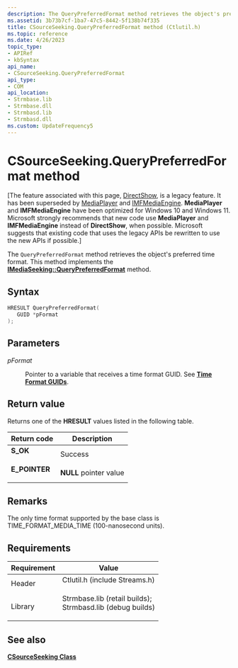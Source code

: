 ```yaml
---
description: The QueryPreferredFormat method retrieves the object's preferred time format. This method implements the IMediaSeeking::QueryPreferredFormat method.
ms.assetid: 3b73b7cf-1ba7-47c5-8442-5f138b74f335
title: CSourceSeeking.QueryPreferredFormat method (Ctlutil.h)
ms.topic: reference
ms.date: 4/26/2023
topic_type: 
- APIRef
- kbSyntax
api_name: 
- CSourceSeeking.QueryPreferredFormat
api_type: 
- COM
api_location: 
- Strmbase.lib
- Strmbase.dll
- Strmbasd.lib
- Strmbasd.dll
ms.custom: UpdateFrequency5
---
```


# CSourceSeeking.QueryPreferredFormat method

\[The feature associated with this page, [DirectShow](/windows/win32/directshow/directshow), is a legacy feature. It has been superseded by [MediaPlayer](/uwp/api/Windows.Media.Playback.MediaPlayer) and [IMFMediaEngine](/windows/win32/api/mfmediaengine/nn-mfmediaengine-imfmediaengine). **MediaPlayer** and **IMFMediaEngine** have been optimized for Windows 10 and Windows 11. Microsoft strongly recommends that new code use **MediaPlayer** and **IMFMediaEngine** instead of **DirectShow**, when possible. Microsoft suggests that existing code that uses the legacy APIs be rewritten to use the new APIs if possible.\]

The `QueryPreferredFormat` method retrieves the object's preferred time format. This method implements the [**IMediaSeeking::QueryPreferredFormat**](/windows/desktop/api/Strmif/nf-strmif-imediaseeking-querypreferredformat) method.

## Syntax


```C++
HRESULT QueryPreferredFormat(
   GUID *pFormat
);
```



## Parameters

<dl> <dt>

*pFormat* 
</dt> <dd>

Pointer to a variable that receives a time format GUID. See [**Time Format GUIDs**](time-format-guids.md).

</dd> </dl>

## Return value

Returns one of the **HRESULT** values listed in the following table.



| Return code                                                                               | Description                       |
|-------------------------------------------------------------------------------------------|-----------------------------------|
| <dl> <dt>**S\_OK**</dt> </dl>      | Success<br/>                |
| <dl> <dt>**E\_POINTER**</dt> </dl> | **NULL** pointer value<br/> |



 

## Remarks

The only time format supported by the base class is TIME\_FORMAT\_MEDIA\_TIME (100-nanosecond units).

## Requirements



| Requirement | Value |
|--------------------|--------------------------------------------------------------------------------------------------------------------------------------------------------------------------------------------|
| Header<br/>  | <dl> <dt>Ctlutil.h (include Streams.h)</dt> </dl>                                                                                   |
| Library<br/> | <dl> <dt>Strmbase.lib (retail builds); </dt> <dt>Strmbasd.lib (debug builds)</dt> </dl> |



## See also

<dl> <dt>

[**CSourceSeeking Class**](csourceseeking.md)
</dt> </dl>

 

 




